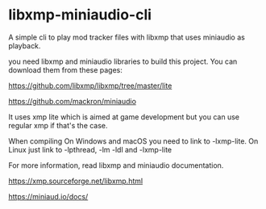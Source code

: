 # libxmp-miniaudio-cli
A simple cli to play mod tracker files with libxmp that uses miniaudio as playback. 

you need libxmp and miniaudio libraries to build this project. You can download them from these pages:

https://github.com/libxmp/libxmp/tree/master/lite

https://github.com/mackron/miniaudio


It uses xmp lite which is aimed at game development but you can use regular xmp if that's the case.



When compiling On Windows and macOS you need to link to -lxmp-lite. On Linux just link to -lpthread, -lm -ldl and -lxmp-lite


For more information, read libxmp and miniaudio documentation. 

https://xmp.sourceforge.net/libxmp.html


https://miniaud.io/docs/



